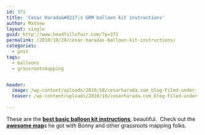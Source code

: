 ```yaml
---
id: 371
title: 'Cesar Harada&#8217;s GRM balloon kit instructions'
author: Mathew
layout: single
guid: http://www.headfullofair.com/?p=371
permalink: /2010/10/20/cesar-haradas-balloon-kit-instructions/
categories:
  - post
tags:
  - balloons
  - grassrootsmapping


header:
  image: /wp-content/uploads/2010/10/cesarharada.com_blog-Filed-under-_Grassrootsmapping_.jpg
  teaser: /wp-content/uploads/2010/10/cesarharada.com_blog-Filed-under-_Grassrootsmapping_.jpg
  
---
```

These are the [**best basic balloon kit instructions**][1], beautiful.  Check out the [**awesome map**][2]s he got with Bonny and other grassroots mapping folks.


 [1]: http://cesarharada.posterous.com/?tag=grassrootsmapping
 [2]: http://www.flickr.com/photos/labucketbrigade/4844822657/lightbox/
 [3]: http://www.headfullofair.com/wp-content/uploads/2010/10/cesarharada.com_blog-Filed-under-_Grassrootsmapping_.jpg